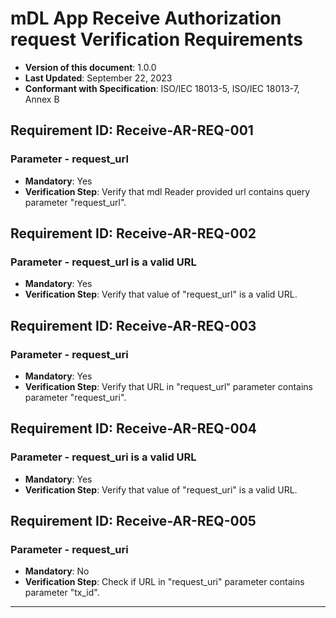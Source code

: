 # mDL App Receive Authorization request Verification Requirements

- **Version of this document**: 1.0.0
- **Last Updated**: September 22, 2023
- **Conformant with Specification**: ISO/IEC 18013-5, ISO/IEC 18013-7, Annex B


## Requirement ID: Receive-AR-REQ-001
### Parameter - request_url
- **Mandatory**: Yes
- **Verification Step**: Verify that mdl Reader provided url contains query parameter "request_url".

## Requirement ID: Receive-AR-REQ-002
### Parameter - request_url is a valid URL
- **Mandatory**: Yes
- **Verification Step**: Verify that value of "request_url" is a valid URL.

## Requirement ID: Receive-AR-REQ-003
### Parameter - request_uri
- **Mandatory**: Yes
- **Verification Step**: Verify that URL in "request_url" parameter contains parameter "request_uri".

## Requirement ID: Receive-AR-REQ-004
### Parameter - request_uri is a valid URL
- **Mandatory**: Yes
- **Verification Step**: Verify that value of "request_uri" is a valid URL.

## Requirement ID: Receive-AR-REQ-005
### Parameter - request_uri 
- **Mandatory**: No
- **Verification Step**: Check if URL in "request_uri" parameter contains parameter "tx_id".


---